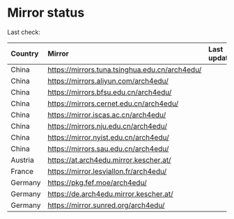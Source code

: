 <script src="./time.js"></script>
# Mirror status
Last check: <script type="text/javascript">localize(1722352876.2139492);</script>

|Country|Mirror|Last update|
|:------|:-----|:----------|
|China|https://mirrors.tuna.tsinghua.edu.cn/arch4edu/|<script type="text/javascript">localize(1722321427);</script>|
|China|https://mirrors.aliyun.com/arch4edu/|<script type="text/javascript">localize(1722321427);</script>|
|China|https://mirrors.bfsu.edu.cn/arch4edu/|<script type="text/javascript">localize(1722321427);</script>|
|China|https://mirrors.cernet.edu.cn/arch4edu/|<script type="text/javascript">localize(1722321427);</script>|
|China|https://mirror.iscas.ac.cn/arch4edu/|<script type="text/javascript">localize(1722321427);</script>|
|China|https://mirrors.nju.edu.cn/arch4edu/|<script type="text/javascript">localize(1722278060);</script>|
|China|https://mirror.nyist.edu.cn/arch4edu/|<script type="text/javascript">localize(1722321427);</script>|
|China|https://mirrors.sau.edu.cn/arch4edu/|<script type="text/javascript">localize(1722321427);</script>|
|Austria|https://at.arch4edu.mirror.kescher.at/|<script type="text/javascript">localize(1722321427);</script>|
|France|https://mirror.lesviallon.fr/arch4edu/|<script type="text/javascript">localize(1722321427);</script>|
|Germany|https://pkg.fef.moe/arch4edu/|<script type="text/javascript">localize(1722321427);</script>|
|Germany|https://de.arch4edu.mirror.kescher.at/|<script type="text/javascript">localize(1722321427);</script>|
|Germany|https://mirror.sunred.org/arch4edu/|<script type="text/javascript">localize(1722321427);</script>|

<script src="./tablefilter/tablefilter.js"></script>
<script src="./table.js"></script>